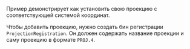 Пример демонстрирует как установить свою проекцию с соответствующей системой координат.

Чтобы добавить проекцию, нужно создать бин регистрации `ProjectionRegistration`. Он должен содержать название проекции и саму проекцию в формате `PROJ.4`.
